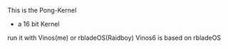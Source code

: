 This is the Pong-Kernel

- a 16 bit Kernel

run it with Vinos(me) or rbladeOS(Raidboy)
Vinos6 is based on rbladeOS

